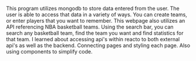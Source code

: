 This program utilizes mongodb to store data entered from the user. The user is able to access that data in a variety of ways. You can create teams, or enter players that you want to remember. This webpage also utilizes an API referencing NBA basketball teams. Using the search bar, you can search any basketball team, find the team you want and find statistics for that team. 
I learned about accessing api's within reacto to both external api's as well as the backend. Connecting pages and styling each page. Also using components to simplify code. 
